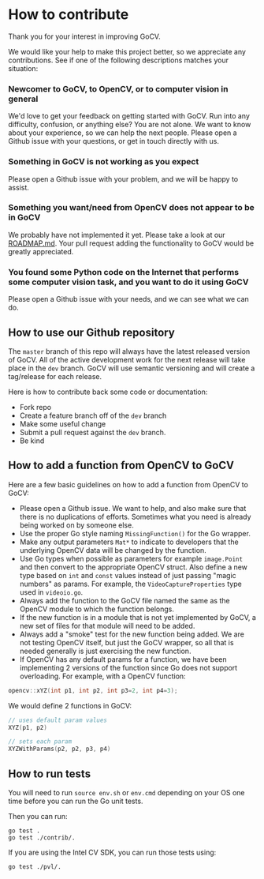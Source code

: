 # How to contribute

Thank you for your interest in improving GoCV.

We would like your help to make this project better, so we appreciate any contributions. See if one of the following descriptions matches your situation:

### Newcomer to GoCV, to OpenCV, or to computer vision in general

We'd love to get your feedback on getting started with GoCV. Run into any difficulty, confusion, or anything else? You are not alone. We want to know about your experience, so we can help the next people. Please open a Github issue with your questions, or get in touch directly with us.

### Something in GoCV is not working as you expect

Please open a Github issue with your problem, and we will be happy to assist.

### Something you want/need from OpenCV does not appear to be in GoCV

We probably have not implemented it yet. Please take a look at our [ROADMAP.md](ROADMAP.md). Your pull request adding the functionality to GoCV would be greatly appreciated.

### You found some Python code on the Internet that performs some computer vision task, and you want to do it using GoCV 

Please open a Github issue with your needs, and we can see what we can do.

## How to use our Github repository

The `master` branch of this repo will always have the latest released version of GoCV. All of the active development work for the next release will take place in the `dev` branch. GoCV will use semantic versioning and will create a tag/release for each release.

Here is how to contribute back some code or documentation:

- Fork repo
- Create a feature branch off of the `dev` branch
- Make some useful change
- Submit a pull request against the `dev` branch.
- Be kind

## How to add a function from OpenCV to GoCV

Here are a few basic guidelines on how to add a function from OpenCV to GoCV:

- Please open a Github issue. We want to help, and also make sure that there is no duplications of efforts. Sometimes what you need is already being worked on by someone else.
- Use the proper Go style naming `MissingFunction()` for the Go wrapper.
- Make any output parameters `Mat*` to indicate to developers that the underlying OpenCV data will be changed by the function.
- Use Go types when possible as parameters for example `image.Point` and then convert to the appropriate OpenCV struct. Also define a new type based on `int` and `const` values instead of just passing "magic numbers" as params. For example, the `VideoCaptureProperties` type used in `videoio.go`.
- Always add the function to the GoCV file named the same as the OpenCV module to which the function belongs.
- If the new function is in a module that is not yet implemented by GoCV, a new set of files for that module will need to be added.
- Always add a "smoke" test for the new function being added. We are not testing OpenCV itself, but just the GoCV wrapper, so all that is needed generally is just exercising the new function.
- If OpenCV has any default params for a function, we have been implementing 2 versions of the function since Go does not support overloading. For example, with a OpenCV function:

```c
opencv::xYZ(int p1, int p2, int p3=2, int p4=3);
```

We would define 2 functions in GoCV:

```go
// uses default param values
XYZ(p1, p2)

// sets each param
XYZWithParams(p2, p2, p3, p4)
```

## How to run tests

You will need to run `source env.sh` or `env.cmd` depending on your OS one time before you can run the Go unit tests.

Then you can run:

```
go test .
go test ./contrib/.
```

If you are using the Intel CV SDK, you can run those tests using:

```
go test ./pvl/.
```
